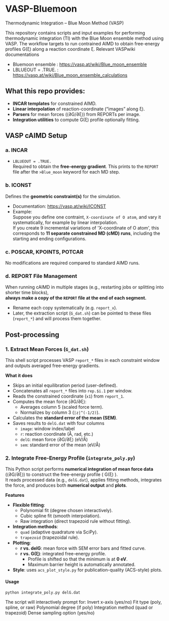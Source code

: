 # VASP-Bluemoon
Thermodynamic Integration – Blue Moon Method (VASP) 

This repository contains scripts and input examples for performing thermodynamic integration (TI) with the Blue Moon ensemble method using VASP. 
The workflow targets to run contrained AIMD to obtain free-energy profiles G(ξ) along a reaction coordinate ξ.
Relevant VASPwiki documentations
- Bluemoon ensemble : https://vasp.at/wiki/Blue_moon_ensemble
- LBLUEOUT = .TRUE. : https://vasp.at/wiki/Blue_moon_ensemble_calculations

## What this repo provides: 
- **INCAR templates** for constrained AIMD.
- **Linear interpolation** of reaction-coordinate (“images” along ξ).
- **Parsers** for mean forces (⟨∂G/∂ξ⟩) from REPORTs per image.
- **Integration utilities** to compute G(ξ) profile optionally fitting.

## VASP cAIMD Setup
### a. INCAR
- `LBLUEOUT = .TRUE.`  
  Required to obtain the **free-energy gradient**. This prints to the `REPORT` file after the `>Blue_moon` keyword for each MD step.  

### b. ICONST
Defines the **geometric constraint(s)** for the simulation.  
- Documentation: https://vasp.at/wiki/ICONST  
- Example:  
  Suppose you define one contraint, `X-coordinate of O atom`, and vary it systematically, for example by linear interpolation.  
  If you create 9 incremental variations of 'X-coordinate of O atom', this corresponds to **11 separate constrained MD (cMD) runs**, including the starting and ending configurations.

### c. POSCAR, KPOINTS, POTCAR
No modifications are required compared to standard AIMD runs.  

### d. REPORT File Management

When running cAIMD in multiple stages (e.g., restarting jobs or splitting into shorter time blocks),  
**always make a copy of the `REPORT` file at the end of each segment.**  
- Rename each copy systematically (e.g. `report_x`).  
- Later, the extraction script (`G_dat.sh`) can be pointed to these files (`report_*`) and will process them together.  

## Post-processing
### 1. Extract Mean Forces (`G_dat.sh`)
This shell script processes VASP `report_*` files in each constraint window and outputs averaged free-energy gradients.

**What it does**
- Skips an initial equilibration period (user-defined).
- Concatenates all `report_*` files into `rep.$i.1` per window.
- Reads the constrained coordinate (`x1`) from `report_1`.
- Computes the mean force ⟨∂G/∂ξ⟩:
  - Averages column 5 (scaled force term).
  - Normalizes by column 3 (`|z|^(-1/2)`).
- Calculates the **standard error of the mean (SEM)**.
- Saves results to `delG.dat` with four columns
  - `image`: window index/label  
  - `r`: reaction coordinate (Å, rad, etc.)  
  - `delG`: mean force ⟨∂G/∂ξ⟩ (eV/Å)  
  - `sem`: standard error of the mean (eV/Å)  

### 2. Integrate Free-Energy Profile (`integrate_poly.py`)

This Python script performs **numerical integration of mean force data** (⟨∂G/∂ξ⟩) to construct the free-energy profile \( G(ξ) \).  
It reads processed data (e.g., `delG.dat`), applies fitting methods, integrates the force, and produces both **numerical output** and **plots**.

**Features**
- **Flexible fitting**:
  - Polynomial fit (degree chosen interactively).
  - Cubic spline fit (smooth interpolation).
  - Raw integration (direct trapezoid rule without fitting).
- **Integration methods**:
  - `quad` (adaptive quadrature via SciPy).
  - `trapezoid` (trapezoidal rule).
- **Plotting**:
  - **r vs. delG**: mean force with SEM error bars and fitted curve.
  - **r vs. G(ξ)**: integrated free-energy profile.
    - Profile is shifted so that the minimum is at **0 eV**.
    - Maximum barrier height is automatically annotated.
- **Style**: uses `acs_plot_style.py` for publication-quality (ACS-style) plots.

#### Usage
```bash
python integrate_poly.py delG.dat
```
The script will interactively prompt for:
Invert x-axis (yes/no)
Fit type (poly, spline, or raw)
Polynomial degree (if poly)
Integration method (quad or trapezoid)
Dense sampling option (yes/no)

